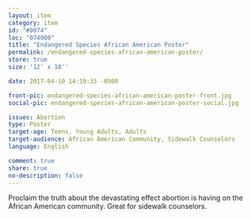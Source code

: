 ```yaml
---
layout: item
category: item
id: "#0074"
loc: "074000"
title: "Endangered Species African American Poster"
permalink: /endangered-species-african-american-poster/
store: true
size: '12″ x 18″'

date: 2017-04-10 14:19:33 -0500

front-pic: endangered-species-african-american-poster-front.jpg
social-pic: endangered-species-african-american-poster-social.jpg

issues: Abortion
type: Poster
target-age: Teens, Young Adults, Adults
target-audience: African American Community, Sidewalk Counselors
language: English

comment: true
share: true
no-description: false
---
```

Proclaim the truth about the devastating effect abortion is having on the African American community. Great for sidewalk counselors.